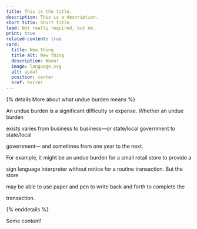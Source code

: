 ```yaml
---
title: This is the title.
description: This is a description.
short title: Short title
lead: Not really required, but ok.
print: true
related-content: true
card:
  title: New thing
  title alt: New thing
  description: Wooo!
  image: language.svg
  alt: asdaf
  position: center
  href: herre!
---
```



{% details More about what undue burden means %}

An undue burden is a significant difficulty or expense. Whether an undue burden

exists varies from business to business—or state/local government to state/local

government— and sometimes from one year to the next.

For example, it might be an undue burden for a small retail store to provide a

sign language interpreter without notice for a routine transaction. But the store

may be able to use paper and pen to write back and forth to complete the

transaction.

{% enddetails %}

Some content!
